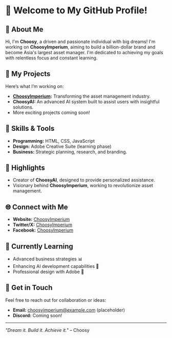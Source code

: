 # 👋 Welcome to My GitHub Profile!

## 🚀 About Me
Hi, I'm **Choosy**, a driven and passionate individual with big dreams! I'm working on **ChoosyImperium**, aiming to build a billion-dollar brand and become Asia's largest asset manager. I'm dedicated to achieving my goals with relentless focus and constant learning.

## 💼 My Projects
Here’s what I’m working on:
- **[ChoosyImperium](https://choosyimperium.blogspot.com/):** Transforming the asset management industry.
- **ChoosyAI:** An advanced AI system built to assist users with insightful solutions.
- More exciting projects coming soon!

## 🌟 Skills & Tools
- **Programming:** HTML, CSS, JavaScript
- **Design:** Adobe Creative Suite (learning phase)
- **Business:** Strategic planning, research, and branding.

## 📌 Highlights
- Creator of **ChoosyAI**, designed to provide personalized assistance.
- Visionary behind **ChoosyImperium**, working to revolutionize asset management.

## 🌐 Connect with Me
- **Website:** [ChoosyImperium](https://choosyimperium.blogspot.com/)
- **Twitter/X:** [ChoosyImperium](https://x.com/choosyimperium)
- **Facebook:** [ChoosyImperium](https://www.facebook.com/profile.php?id=61561246640371)

## 🌱 Currently Learning
- Advanced business strategies 📊
- Enhancing AI development capabilities 🤖
- Professional design with Adobe 🎨

## 📧 Get in Touch
Feel free to reach out for collaboration or ideas:
- **Email:** choosyimperium@example.com (placeholder)
- **Discord:** Coming soon!

---

_"Dream it. Build it. Achieve it."_ – Choosy
